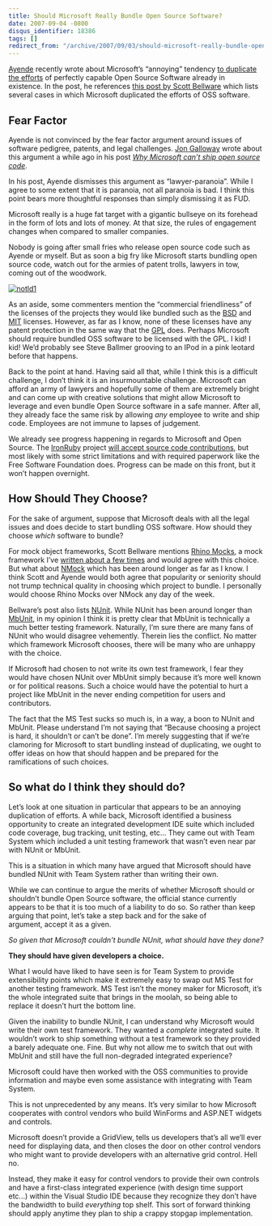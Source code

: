 ```yaml
---
title: Should Microsoft Really Bundle Open Source Software?
date: 2007-09-04 -0800
disqus_identifier: 18386
tags: []
redirect_from: "/archive/2007/09/03/should-microsoft-really-bundle-open-source-software.aspx/"
---
```


[Ayende](http://www.ayende.com/ "Ayende") recently wrote about
Microsoft’s “annoying” tendency [to duplicate the
efforts](http://www.ayende.com/Blog/archive/2007/09/01/Duplication-of-Efforts.aspx "Duplication of Efforts") of
perfectly capable Open Source Software already in existence. In the
post, he references [this post by Scott
Bellware](http://codebetter.com/blogs/scott.bellware/archive/2007/08/31/167354.aspx "How Long Before Microsoft Releases a Mock Object Framework") which
lists several cases in which Microsoft duplicated the efforts of OSS
software.

Fear Factor
-----------

Ayende is not convinced by the fear factor argument around issues of
software pedigree, patents, and legal challenges. [Jon
Galloway](http://weblogs.asp.net/jgalloway/ "Jon Galloway’s Blog") wrote
about this argument a while ago in his post *[Why Microsoft can’t ship
open source
code](http://weblogs.asp.net/jgalloway/archive/2007/05/02/why-microsoft-can-t-ship-open-source-code.aspx "Why Microsoft can’t ship open source code")*.

In his post, Ayende dismisses this argument as “lawyer-paranoia”. While
I agree to some extent that it is paranoia, not all paranoia is bad. I
think this point bears more thoughtful responses than simply dismissing
it as FUD.

Microsoft really is a huge fat target with a gigantic bullseye on its
forehead in the form of lots and lots of money. At that size, the rules
of engagement changes when compared to smaller companies.

Nobody is going after small fries who release open source code such as
Ayende or myself. But as soon a big fry like Microsoft starts bundling
open source code, watch out for the armies of patent trolls, lawyers in
tow, coming out of the woodwork.

[![notld1](https://haacked.com/images/haacked_com/WindowsLiveWriter/ShouldMicrosoftReallyBundleOpenSourceSof_807C/notld1_thumb.jpg)](https://haacked.com/images/haacked_com/WindowsLiveWriter/ShouldMicrosoftReallyBundleOpenSourceSof_807C/notld1.jpg)

As an aside, some commenters mention the “commercial friendliness” of
the licenses of the projects they would like bundled such as
the [BSD](http://www.opensource.org/licenses/bsd-license.php "BSD License")
and
[MIT](http://www.opensource.org/licenses/mit-license.php "MIT License") licenses.
However, as far as I know, none of these licenses have any patent
protection in the same way that the
[GPL](http://www.gnu.org/licenses/gpl.html "GPL License") does. Perhaps
Microsoft should require bundled OSS software to be licensed with the
GPL. I kid! I kid! We’d probably see Steve Ballmer grooving to an IPod
in a pink leotard before that happens.

Back to the point at hand. Having said all that, while I think this is a
difficult challenge, I don’t think it is an insurmountable
challenge. Microsoft can afford an army of lawyers and hopefully some of
them are extremely bright and can come up with creative solutions that
might allow Microsoft to leverage and even bundle Open Source software
in a safe manner. After all, they already face the same risk by allowing
*any* employee to write and ship code. Employees are not immune to
lapses of judgement.

We already see progress happening in regards to Microsoft and Open
Source. The
[IronRuby](http://www.iunknown.com/2007/04/introducing_iro.html "Introducing IronRuby")
project [will accept source code
contributions](http://www.iunknown.com/2007/07/a-first-look-at.html "A First Look At IronRuby"),
but most likely with some strict limitations and with required paperwork
like the Free Software Foundation does. Progress can be made on this
front, but it won’t happen overnight.

How Should They Choose?
-----------------------

For the sake of argument, suppose that Microsoft deals with all the
legal issues and does decide to start bundling OSS software. How should
they choose *which* software to bundle?

For mock object frameworks, Scott Bellware mentions [Rhino
Mocks](http://ayende.com/projects/rhino-mocks.aspx "Rhino Mocks"), a
mock framework I’ve [written about a few
times](https://haacked.com/Tags/Rhino%20Mocks/default.aspx "Rhino Mocks Tags on Haacked.com") and
would agree with this choice. But what
about [NMock](http://nmock.org/ "NMock") which has been around longer as
far as I know. I think Scott and Ayende would both agree that popularity
or seniority should not trump technical quality in choosing which
project to bundle. I personally would choose Rhino Mocks over NMock any
day of the week.

Bellware’s post also lists
[NUnit](http://nunit.com/ "NUnit Test Framework"). While NUnit has been
around longer than
[MbUnit](http://mbunit.com/ "MbUnit generative test framework"), in my
opinion I think it is pretty clear that MbUnit is technically a much
better testing framework. Naturally, I’m sure there are many fans of
NUnit who would disagree vehemently. Therein lies the conflict. No
matter which framework Microsoft chooses, there will be many who are
unhappy with the choice.

If Microsoft had chosen to not write its own test framework, I fear they
would have chosen NUnit over MbUnit simply because it’s more well known
or for political reasons. Such a choice would have the potential to hurt
a project like MbUnit in the never ending competition for users and
contributors.

The fact that the MS Test sucks so much is, in a way, a boon to NUnit
and MbUnit. Please understand I’m not saying that “Because choosing a
project is hard, it shouldn’t or can’t be done”. I’m merely suggesting
that if we’re clamoring for Microsoft to start bundling instead of
duplicating, we ought to offer ideas on how that should happen and be
prepared for the ramifications of such choices.

So what do I think they should do?
----------------------------------

Let’s look at one situation in particular that appears to be an annoying
duplication of efforts. A while back, Microsoft identified a business
opportunity to create an integrated development IDE suite which included
code coverage, bug tracking, unit testing, etc... They came out with
Team System which included a unit testing framework that wasn’t even
near par with NUnit or MbUnit.

This is a situation in which many have argued that Microsoft should have
bundled NUnit with Team System rather than writing their own.

While we can continue to argue the merits of whether Microsoft should or
shouldn’t bundle Open Source software, the official stance currently
appears to be that it is too much of a liability to do so. So rather
than keep arguing that point, let’s take a step back and for the sake of
argument, accept it as a given.

*So given that Microsoft couldn’t bundle NUnit, what should have they
done?*

**They should have given developers a choice.**

What I would have liked to have seen is for Team System to provide
extensibility points which make it extremely easy to swap out MS Test
for another testing framework. MS Test isn’t the money maker for
Microsoft, it’s the whole integrated suite that brings in the moolah, so
being able to replace it doesn’t hurt the bottom line.

Given the inability to bundle NUnit, I can understand why Microsoft
would write their own test framework. They wanted a *complete*
integrated suite. It wouldn’t work to ship something without a test
framework so they provided a barely adequate one. Fine. But why not
allow me to switch that out with MbUnit and still have the full
non-degraded integrated experience?

Microsoft could have then worked with the OSS communities to provide
information and maybe even some assistance with integrating with Team
System.

This is not unprecedented by any means. It’s very similar to how
Microsoft cooperates with control vendors who build WinForms and ASP.NET
widgets and controls.

Microsoft doesn’t provide a GridView, tells us developers that’s all
we’ll ever need for displaying data, and then closes the door on other
control vendors who might want to provide developers with an alternative
grid control. Hell no.

Instead, they make it easy for control vendors to provide their own
controls and have a first-class integrated experience (with design time
support etc...) within the Visual Studio IDE because they recognize they
don’t have the bandwidth to build *everything* top shelf. This sort of
forward thinking should apply anytime they plan to ship a crappy stopgap
implementation.

